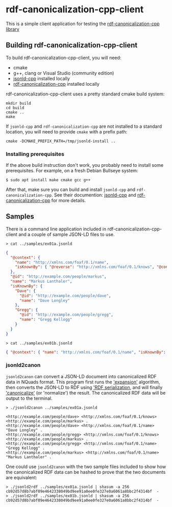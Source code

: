 # rdf-canonicalization-cpp-client

This is a simple client application for testing the [rdf-canonicalization-cpp library](https://github.com/dcdpr/rdf-canonicalization-cpp)

## Building rdf-canonicalization-cpp-client

To build rdf-canonicalization-cpp-client, you will need:

* cmake
* g++, clang or Visual Studio (community edition)
* [jsonld-cpp](https://github.com/dcdpr/jsonld-cpp) installed locally
* [rdf-canonicalization-cpp](https://github.com/dcdpr/rdf-canonicalization-cpp) installed locally

rdf-canonicalization-cpp-client uses a pretty standard cmake build system:

```
mkdir build
cd build
cmake ..
make
```

If `jsonld-cpp` and `rdf-canonicalization-cpp` are not installed to a standard location, you will need to provide `cmake` with a prefix path:

```
cmake -DCMAKE_PREFIX_PATH=/tmp/jsonld-install ..
```

### Installing prerequisites

If the above build instruction don't work, you probably need to install some
prerequisites. For example, on a fresh Debian Bullseye system:

```
$ sudo apt install make cmake gcc g++
```

After that, make sure you can build and install `jsonld-cpp` and `rdf-canonicalization-cpp`. See their documention: [jsonld-cpp](https://github.com/dcdpr/jsonld-cpp) and [rdf-canonicalization-cpp](https://github.com/dcdpr/rdf-canonicalization-cpp) for more details.

## Samples

There is a command line application included in rdf-canonicalization-cpp-client and a couple of sample JSON-LD files to use.

```shell
> cat ../samples/ex01a.jsonld
```
```json
{
  "@context": {
    "name": "http://xmlns.com/foaf/0.1/name",
    "isKnownBy": { "@reverse": "http://xmlns.com/foaf/0.1/knows", "@container": "@index" }
  },
  "@id": "http://example.com/people/markus",
  "name": "Markus Lanthaler",
  "isKnownBy": {
    "Dave": {
      "@id": "http://example.com/people/dave",
      "name": "Dave Longley"
    },
    "Gregg": {
      "@id": "http://example.com/people/gregg",
      "name": "Gregg Kellogg"
    }
  }
}
```
```shell
> cat ../samples/ex01b.jsonld
```
```json
{ "@context": { "name": "http://xmlns.com/foaf/0.1/name", "isKnownBy": { "@reverse": "http://xmlns.com/foaf/0.1/knows", "@container": "@index" } }, "@id": "http://example.com/people/markus", "isKnownBy": { "Dave": { "@id": "http://example.com/people/dave", "name": "Dave Longley" }, "Gregg": { "@id": "http://example.com/people/gregg", "name": "Gregg Kellogg" } }, "name": "Markus Lanthaler" } 
```

### jsonld2canon

`jsonld2canon` can convert a JSON-LD document into canonicalized RDF data in NQuads format. This program first runs the ['expansion'](https://www.w3.org/TR/json-ld-api/#expansion) algorithm, then converts the JSON-LD to RDF using ['RDF serialization](https://www.w3.org/TR/json-ld-api/#rdf-serialization-deserialization), and will finally ['canonicalize'](https://json-ld.github.io/rdf-dataset-canonicalization/spec/index.html#canonicalization) (or 'normalize') the result. The canonicalized RDF data will be output to the terminal.

```shell
> ./jsonld2canon ../samples/ex01a.jsonld
```
```
<http://example.com/people/dave> <http://xmlns.com/foaf/0.1/knows> <http://example.com/people/markus> .
<http://example.com/people/dave> <http://xmlns.com/foaf/0.1/name> "Dave Longley" .
<http://example.com/people/gregg> <http://xmlns.com/foaf/0.1/knows> <http://example.com/people/markus> .
<http://example.com/people/gregg> <http://xmlns.com/foaf/0.1/name> "Gregg Kellogg" .
<http://example.com/people/markus> <http://xmlns.com/foaf/0.1/name> "Markus Lanthaler" .
```


One could use `jsonld2canon` with the two sample files included to show how the canonicalized RDF data can be hashed to prove that the two documents are equivalent:

```shell
> ./jsonld2rdf ../samples/ex01a.jsonld | shasum -a 256
cb92d57d8b7abf09e4642338049bd9ee91a0ee0fe327e0a6061a8bbc2f4314bf  -
> ./jsonld2rdf ../samples/ex01b.jsonld | shasum -a 256
cb92d57d8b7abf09e4642338049bd9ee91a0ee0fe327e0a6061a8bbc2f4314bf  -
```


